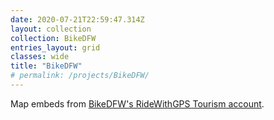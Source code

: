 ```yaml
---
date: 2020-07-21T22:59:47.314Z
layout: collection
collection: BikeDFW
entries_layout: grid
classes: wide
title: "BikeDFW"
# permalink: /projects/BikeDFW/
---
```

Map embeds from [BikeDFW's RideWithGPS Tourism account](https://ridewithgps.com/organizations/5133-bikedfw).
